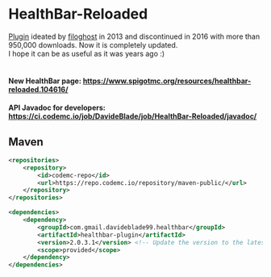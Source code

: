 
# HealthBar-Reloaded
[Plugin](https://dev.bukkit.org/projects/health-bar) ideated by [filoghost](https://github.com/filoghost) in 2013 and discontinued in 2016 with more than 950,000 downloads. Now it is completely updated. <br/>
I hope it can be as useful as it was years ago :) <br/><br/>


#### New HealthBar page: https://www.spigotmc.org/resources/healthbar-reloaded.104616/

#### API Javadoc for developers: https://ci.codemc.io/job/DavideBlade/job/HealthBar-Reloaded/javadoc/

## Maven
```xml
<repositories>
    <repository>
        <id>codemc-repo</id>
        <url>https://repo.codemc.io/repository/maven-public/</url>
    </repository>
</repositories>
```

```xml
<dependencies>
    <dependency>
        <groupId>com.gmail.davideblade99.healthbar</groupId>
        <artifactId>healthbar-plugin</artifactId>
        <version>2.0.3.1</version> <!-- Update the version to the latest one! -->
        <scope>provided</scope>
    </dependency>
</dependencies>
```
